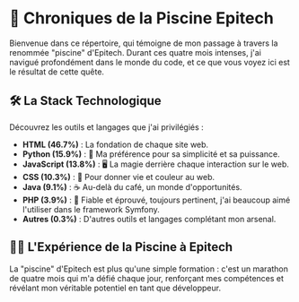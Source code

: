 # 📘 Chroniques de la Piscine Epitech

Bienvenue dans ce répertoire, qui témoigne de mon passage à travers la renommée "piscine" d'Epitech. Durant ces quatre mois intenses, j'ai navigué profondément dans le monde du code, et ce que vous voyez ici est le résultat de cette quête.

## 🛠 La Stack Technologique

Découvrez les outils et langages que j'ai privilégiés :
- **HTML (46.7%)** : La fondation de chaque site web.
- **Python (15.9%)** : 🐍 Ma préférence pour sa simplicité et sa puissance.
- **JavaScript (13.8%)** : 🖥 La magie derrière chaque interaction sur le web.
- **CSS (10.3%)** : 🎨 Pour donner vie et couleur au web.
- **Java (9.1%)** : ☕ Au-delà du café, un monde d'opportunités.
- **PHP (3.9%)** : 🔧 Fiable et éprouvé, toujours pertinent, j'ai beaucoup aimé l'utiliser dans le framework Symfony.
- **Autres (0.3%)** : D'autres outils et langages complétant mon arsenal.

## 🏊‍♂️ L'Expérience de la Piscine à Epitech

La "piscine" d'Epitech est plus qu'une simple formation : c'est un marathon de quatre mois qui m'a défié chaque jour, renforçant mes compétences et révélant mon véritable potentiel en tant que développeur.

